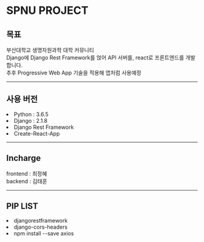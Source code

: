 # SPNU PROJECT



## 목표

부산대학교 생명자원과학 대학 커뮤니티<br>
Django에 Django Rest Framework를 얹어 API 서버를, react로 프론트엔드를 개발합니다.<br>
추후 Progressive Web App 기술을 적용해 앱처럼 사용예정<br>

***

## 사용 버전

<li>Python : 3.6.5
<li>Django : 2.1.8
<li>Django Rest Framework
<li>Create-React-App

*** 

## Incharge
frontend : 최정혜 <br>
backend : 김태훈

***

## PIP LIST
<li>djangorestframework
<li>django-cors-headers

<li>npm install --save axios



